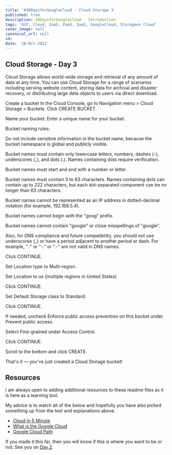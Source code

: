 ```yaml
---
title: '#30DaysforGoogleCloud - Cloud Storage 3'
published: true
description: 30DaysforGoogleCloud - Introduction
tags: 'GCP, Cloud, IaaS, PaaS, SaaS, GoogleCloud, Storageon Cloud'
cover_image: null
canonical_url: null
id: 
date: '28-Oct-2022'
---
```


## Cloud Storage - Day 3

Cloud Storage allows world-wide storage and retrieval of any amount of data at any time. You can use Cloud Storage for a range of scenarios including serving website content, storing data for archival and disaster recovery, or distributing large data objects to users via direct download.

Create a bucket
In the Cloud Console, go to Navigation menu > Cloud Storage > Buckets. Click CREATE BUCKET.

Name your bucket: Enter a unique name for your bucket.

Bucket naming rules:

Do not include sensitive information in the bucket name, because the bucket namespace is global and publicly visible.

Bucket names must contain only lowercase letters, numbers, dashes (-), underscores (_), and dots (.). Names containing dots require verification.

Bucket names must start and end with a number or letter.

Bucket names must contain 3 to 63 characters. Names containing dots can contain up to 222 characters, but each dot-separated component can be no longer than 63 characters.

Bucket names cannot be represented as an IP address in dotted-decimal notation (for example, 192.168.5.4).

Bucket names cannot begin with the "goog" prefix.

Bucket names cannot contain "google" or close misspellings of "google".

Also, for DNS compliance and future compatibility, you should not use underscores (_) or have a period adjacent to another period or dash. For example, ".." or "-." or ".-" are not valid in DNS names.

Click CONTINUE.

Set Location type to Multi-region.

Set Location to us (multiple regions in United States)

Click CONTINUE.

Set Default Storage class to Standard.

Click CONTINUE.

If needed, uncheck Enforce public access prevention on this bucket under Prevent public access.

Select Fine-grained under Access Control.

Click CONTINUE.

Scroll to the bottom and click CREATE.

That's it — you've just created a Cloud Storage bucket!







## Resources

I am always open to adding additional resources to these readme files as it is here as a learning tool.

My advice is to watch all of the below and hopefully you have also picked something up from the text and explanations above.

- [Cloud in 5 Minute](https://www.youtube.com/watch?v=M988_fsOSWo)
- [What is the Google Cloud](https://www.youtube.com/watch?v=kzKFuHk8ovk)
- [Google Cloud Path](https://www.youtube.com/watch?v=JbQc_8-rVt4)

If you made it this far, then you will know if this is where you want to be or not. See you on [Day 2](day02.md).